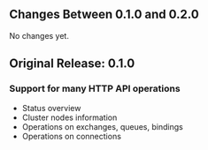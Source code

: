## Changes Between 0.1.0 and 0.2.0

No changes yet.


## Original Release: 0.1.0

### Support for many HTTP API operations

 * Status overview
 * Cluster nodes information
 * Operations on exchanges, queues, bindings
 * Operations on connections
